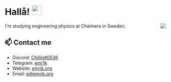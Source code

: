 # Hallå! <img src="https://raw.githubusercontent.com/MartinHeinz/MartinHeinz/master/wave.gif" width="30px">

<a href="hhttps://github.com/C4illin?tab=repositories">
  <img align="right" src="https://github-readme-stats.vercel.app/api?username=C4illin&theme=nord&show_icons=true" />
</a>

I'm studying engineering physics at Chalmers in Sweden.

## 📫 Contact me

- Discord: [Chillin#0536](https://youtu.be/dQw4w9WgXcQ)
- Telegram: [emr1k](https://t.me/emr1k)
- Website: [emrik.org](https://emrik.org/)
- Email: [e@emrik.org](mailto:e@emrik.org)
